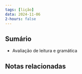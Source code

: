 ```yaml
---
tags: [lição]
data: 2024-11-06
2-hours: false
---
```


## Sumário
- Avaliação de leitura e gramática
## Notas relacionadas